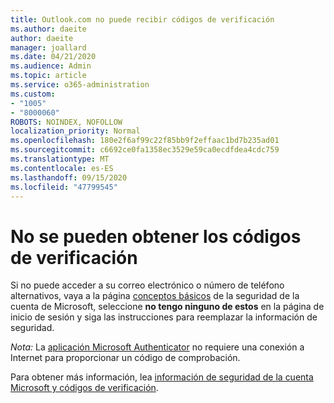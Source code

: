 ```yaml
---
title: Outlook.com no puede recibir códigos de verificación
ms.author: daeite
author: daeite
manager: joallard
ms.date: 04/21/2020
ms.audience: Admin
ms.topic: article
ms.service: o365-administration
ms.custom:
- "1005"
- "8000060"
ROBOTS: NOINDEX, NOFOLLOW
localization_priority: Normal
ms.openlocfilehash: 180e2f6af99c22f85bb9f2effaac1bd7b235ad01
ms.sourcegitcommit: c6692ce0fa1358ec3529e59ca0ecdfdea4cdc759
ms.translationtype: MT
ms.contentlocale: es-ES
ms.lasthandoff: 09/15/2020
ms.locfileid: "47799545"
---
```

# <a name="cant-get-verification-codes"></a>No se pueden obtener los códigos de verificación

Si no puede acceder a su correo electrónico o número de teléfono alternativos, vaya a la página [conceptos básicos](https://account.microsoft.com/security) de la seguridad de la cuenta de Microsoft, seleccione **no tengo ninguno de estos** en la página de inicio de sesión y siga las instrucciones para reemplazar la información de seguridad.

*Nota:* La [aplicación Microsoft Authenticator](https://go.microsoft.com/fwlink/?linkid=2016117) no requiere una conexión a Internet para proporcionar un código de comprobación.

Para obtener más información, lea [información de seguridad de la cuenta Microsoft y códigos de verificación](https://support.microsoft.com/help/12428/).